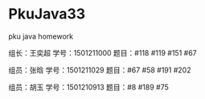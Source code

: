 # PkuJava33
pku java homework
<p>组长：王奕超  学号：1501211000 题目：#118 #119 #151 #67</p>
<p>组员：张晗    学号：1501211029 题目：#67 #58 #191 #202</p>
<p>组员：胡玉    学号：1501210913 题目：#8 #189 #75</p>
